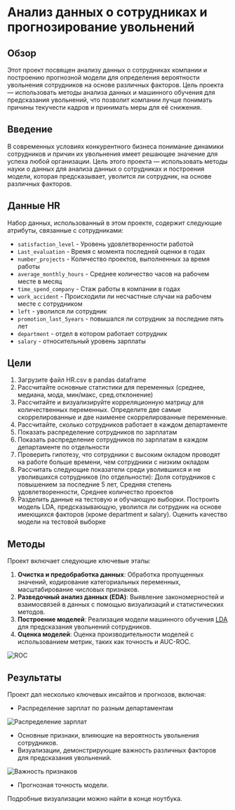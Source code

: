 # Анализ данных о сотрудниках и прогнозирование увольнений

## Обзор

Этот проект посвящен анализу данных о сотрудниках компании и построению прогнозной модели для определения вероятности увольнения сотрудников на основе различных факторов. Цель проекта — использовать методы анализа данных и машинного обучения для предсказания увольнений, что позволит компании лучше понимать причины текучести кадров и принимать меры для её снижения.

## Введение

В современных условиях конкурентного бизнеса понимание динамики сотрудников и причин их увольнения имеет решающее значение для успеха любой организации. Цель этого проекта — использовать методы науки о данных для анализа данных о сотрудниках и построения модели, которая предсказывает, уволится ли сотрудник, на основе различных факторов.

## Данные HR

Набор данных, использованный в этом проекте, содержит следующие атрибуты, связанные с сотрудниками:
 - `satisfaction_level` - Уровень удовлетворенности работой
 - `Last_evaluation` - Время с момента последней оценки в годах
 - `number_projects` - Количество проектов, выполненных за время работы
 - `average_monthly_hours` - Среднее количество часов на рабочем месте в месяц
 - `time_spend_company` - Стаж работы в компании в годах
 - `work_accident` - Происходили ли несчастные случаи на рабочем месте с сотрудником
 - `left` - уволился ли сотрудник
 - `promotion_last_5years` - повышался ли сотрудник за последние пять лет
 - `department` - отдел в котором работает сотрудник
 - `salary` - относительный уровень зарплаты

## Цели

1. Загрузите файл HR.csv в pandas dataframe
2. Рассчитайте основные статистики для переменных (среднее, медиана, мода, мин/макс, сред.отклонение)
3. Рассчитайте и визуализируйте корреляционную матрицу для количественных переменных. Определите две самые скоррелированные и две наименее скоррелированные переменные.
4. Рассчитайте, сколько сотрудников работает в каждом департаменте
5. Показать распределение сотрудников по зарплатам
6. Показать распределение сотрудников по зарплатам в каждом департаменте по отдельности
7. Проверить гипотезу, что сотрудники с высоким окладом проводят на работе больше времени, чем сотрудники с низким окладом
8. Рассчитать следующие показатели среди уволившихся и не уволившихся сотрудников (по отдельности): Доля сотрудников с повышением за последние 5 лет, Средняя степень удовлетворенности, Среднее количество проектов
9. Разделить данные на тестовую и обучающую выборки. Построить модель LDA, предсказывающую, уволился ли сотрудник на основе имеющихся факторов (кроме department и salary). Оценить качество модели на тестовой выборке

## Методы

Проект включает следующие ключевые этапы:
1. **Очистка и предобработка данных**: Обработка пропущенных значений, кодирование категориальных переменных, масштабирование числовых признаков.
2. **Разведочный анализ данных (EDA)**: Выявление закономерностей и взаимосвязей в данных с помощью визуализаций и статистических методов.
3. **Построение моделей**: Реализация модели машинного обучения [LDA](https://scikit-learn.org/stable/modules/lda_qda.html) для предсказания увольнений сотрудников.
4. **Оценка моделей**: Оценка производительности моделей с использованием метрик, таких как точность и AUC-ROC.

![ROC](https://imgur.com/S7M6SDW.png)

## Результаты

Проект дал несколько ключевых инсайтов и прогнозов, включая:
- Распределение зарплат по разным департаментам

![Распределение зарплат](https://imgur.com/vwCflQy.png)

- Основные признаки, влияющие на вероятность увольнения сотрудников.
- Визуализации, демонстрирующие важность различных факторов для предсказания увольнений.

![Важность признаков](https://imgur.com/WZdHkcL.png)

- Прогнозная точность модели.

Подробные визуализации можно найти в конце ноутбука.

